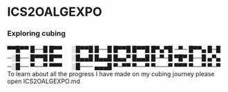 # ICS2OALGEXPO
### Exploring cubing




▀▀█▀▀ █──█ █▀▀ 　 ░█▀▀█ █──█ █▀▀█ █▀▀█ █▀▄▀█ ─▀─ █▀▀▄ █─█ 
─░█── █▀▀█ █▀▀ 　 ░█▄▄█ █▄▄█ █▄▄▀ █▄▄█ █─▀─█ ▀█▀ █──█ ▄▀▄ 
─░█── ▀──▀ ▀▀▀ 　 ░█─── ▄▄▄█ ▀─▀▀ ▀──▀ ▀───▀ ▀▀▀ ▀──▀ ▀─▀
To learn about all the progress I have made on my cubing journey please open ICS2OALGEXPO.md
